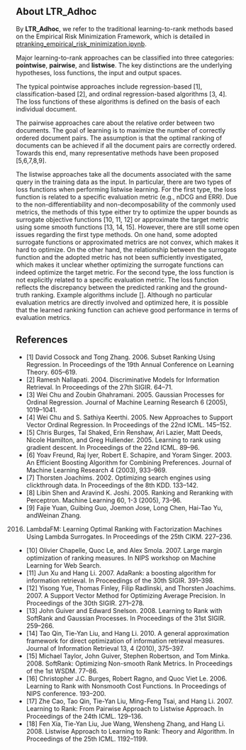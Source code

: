 
## About LTR_Adhoc
By **LTR_Adhoc**, we refer to the traditional learning-to-rank methods based on the Empirical Risk Minimization Framework, which is detailed in [ptranking_empirical_risk_minimization.ipynb](https://github.com/ptranking/ptranking.github.io/raw/master/tutorial/).

Major learning-to-rank approaches can be classified into three categories: **pointwise**, **pairwise**, and **listwise**. The key distinctions are the underlying hypotheses, loss functions, the input and output spaces.

The typical pointwise approaches include regression-based [1], classification-based [2], and ordinal regression-based algorithms [3, 4]. The loss functions of these algorithms is defined on the basis of each individual document.

The pairwise approaches care about the relative order between two documents. The goal of learning is to maximize the number of correctly ordered document pairs. The assumption is that the optimal ranking of documents can be achieved if all the document pairs are correctly ordered. Towards this end, many representative methods have been proposed [5,6,7,8,9].

The listwise approaches take all the documents associated with the same query in the training data as the input. In particular, there are two types of loss functions when performing listwise learning. For the first type, the loss function is related to a specific evaluation metric (e.g., nDCG and ERR). Due to the non-differentiability and non-decomposability of the commonly used metrics, the methods of this type either try to optimize the upper bounds as surrogate objective functions [10, 11, 12] or approximate the target metric using some smooth
functions [13, 14, 15]. However, there are still some open issues regarding the first type methods. On one hand, some adopted surrogate functions or approximated metrics are not convex, which makes it hard to optimize. On the other hand, the relationship between the surrogate function and the adopted metric has not been sufficiently investigated, which makes it unclear whether optimizing the surrogate functions can indeed optimize the target metric. For the second type, the loss function is not explicitly related to a specific evaluation metric. The loss function reflects the discrepancy between the predicted ranking and the ground-truth ranking. Example algorithms include []. Although no particular evaluation metrics are directly involved and optimized here, it is possible that the learned ranking function can achieve good performance in terms of evaluation metrics.

## References

- [1] David Cossock and Tong Zhang. 2006. Subset Ranking Using Regression. In
Proceedings of the 19th Annual Conference on Learning Theory. 605–619.
- [2] Ramesh Nallapati. 2004. Discriminative Models for Information Retrieval. In
Proceedings of the 27th SIGIR. 64–71.
- [3] Wei Chu and Zoubin Ghahramani. 2005. Gaussian Processes for Ordinal Regression.
Journal of Machine Learning Research 6 (2005), 1019–1041.
- [4] Wei Chu and S. Sathiya Keerthi. 2005. New Approaches to Support Vector Ordinal
Regression. In Proceedings of the 22nd ICML. 145–152.
- [5] Chris Burges, Tal Shaked, Erin Renshaw, Ari Lazier, Matt Deeds, Nicole Hamilton,
and Greg Hullender. 2005. Learning to rank using gradient descent. In Proceedings
of the 22nd ICML. 89–96.
- [6] Yoav Freund, Raj Iyer, Robert E. Schapire, and Yoram Singer. 2003. An Efficient
Boosting Algorithm for Combining Preferences. Journal of Machine Learning
Research 4 (2003), 933–969.
- [7] Thorsten Joachims. 2002. Optimizing search engines using clickthrough data. In
Proceedings of the 8th KDD. 133–142.
- [8] Libin Shen and Aravind K. Joshi. 2005. Ranking and Reranking with Perceptron.
Machine Learning 60, 1-3 (2005), 73–96.
- [9] Fajie Yuan, Guibing Guo, Joemon Jose, Long Chen, Hai-Tao Yu, andWeinan Zhang.
2016. LambdaFM: Learning Optimal Ranking with Factorization Machines Using
Lambda Surrogates. In Proceedings of the 25th CIKM. 227–236.
- [10] Olivier Chapelle, Quoc Le, and Alex Smola. 2007. Large margin optimization of
ranking measures. In NIPS workshop on Machine Learning for Web Search.
- [11] Jun Xu and Hang Li. 2007. AdaRank: a boosting algorithm for information
retrieval. In Proceedings of the 30th SIGIR. 391–398.
- [12] Yisong Yue, Thomas Finley, Filip Radlinski, and Thorsten Joachims. 2007. A
Support Vector Method for Optimizing Average Precision. In Proceedings of the
30th SIGIR. 271–278.
- [13] John Guiver and Edward Snelson. 2008. Learning to Rank with SoftRank and
Gaussian Processes. In Proceedings of the 31st SIGIR. 259–266.
- [14] Tao Qin, Tie-Yan Liu, and Hang Li. 2010. A general approximation framework
for direct optimization of information retrieval measures. Journal of Information
Retrieval 13, 4 (2010), 375–397.
- [15] Michael Taylor, John Guiver, Stephen Robertson, and Tom Minka. 2008. SoftRank:
Optimizing Non-smooth Rank Metrics. In Proceedings of the 1st WSDM. 77–86.
- [16] Christopher J.C. Burges, Robert Ragno, and Quoc Viet Le. 2006. Learning to Rank
with Nonsmooth Cost Functions. In Proceedings of NIPS conference. 193–200.
- [17] Zhe Cao, Tao Qin, Tie-Yan Liu, Ming-Feng Tsai, and Hang Li. 2007. Learning to
Rank: From Pairwise Approach to Listwise Approach. In Proceedings of the 24th
ICML. 129–136.
- [18] Fen Xia, Tie-Yan Liu, Jue Wang, Wensheng Zhang, and Hang Li. 2008. Listwise
Approach to Learning to Rank: Theory and Algorithm. In Proceedings of the 25th
ICML. 1192–1199.
